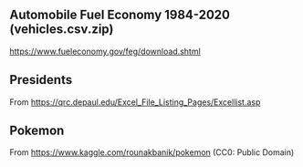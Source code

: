## Automobile Fuel Economy 1984-2020 (vehicles.csv.zip)

https://www.fueleconomy.gov/feg/download.shtml

## Presidents

From https://qrc.depaul.edu/Excel_File_Listing_Pages/Excellist.asp

## Pokemon

From https://www.kaggle.com/rounakbanik/pokemon (CC0: Public Domain)

